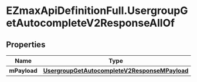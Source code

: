 # EZmaxApiDefinitionFull.UsergroupGetAutocompleteV2ResponseAllOf

## Properties

Name | Type | Description | Notes
------------ | ------------- | ------------- | -------------
**mPayload** | [**UsergroupGetAutocompleteV2ResponseMPayload**](UsergroupGetAutocompleteV2ResponseMPayload.md) |  | 



